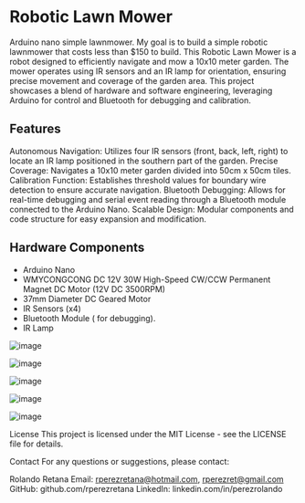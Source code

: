 # Robotic Lawn Mower
 Arduino nano simple lawnmower.
 My goal is to build a simple robotic lawnmower that costs less than $150 to build. This Robotic Lawn Mower is a robot designed to efficiently navigate and mow a 10x10 meter garden. The mower operates using IR sensors and an IR lamp for orientation, ensuring precise movement and coverage of the garden area. This project showcases a blend of hardware and software engineering, leveraging Arduino for control and Bluetooth for debugging and calibration.

## Features
Autonomous Navigation: Utilizes four IR sensors (front, back, left, right) to locate an IR lamp positioned in the southern part of the garden.
Precise Coverage: Navigates a 10x10 meter garden divided into 50cm x 50cm tiles.
Calibration Function: Establishes threshold values for boundary wire detection to ensure accurate navigation.
Bluetooth Debugging: Allows for real-time debugging and serial event reading through a Bluetooth module connected to the Arduino Nano.
Scalable Design: Modular components and code structure for easy expansion and modification.

## Hardware Components
* Arduino Nano
* WMYCONGCONG DC 12V 30W High-Speed CW/CCW Permanent Magnet DC Motor (12V DC 3500RPM)
* 37mm Diameter DC Geared Motor
* IR Sensors (x4)
* Bluetooth Module ( for debugging).
* IR Lamp


![image](https://github.com/rperezretana/Tiny-Cheap-Arduino-Lawn-Mower/assets/2858366/c8f6a307-5af5-4a3f-8a12-e7fcdb4d9da3)

![image](https://github.com/rperezretana/Tiny-Cheap-Arduino-Lawn-Mower/assets/2858366/d9d967b6-d55b-4eee-a9c9-35b9e8203b1f)

![image](https://github.com/rperezretana/Tiny-Cheap-Arduino-Lawn-Mower/assets/2858366/4247fa73-6522-4642-a8f0-9f3ff464b527)

![image](https://github.com/rperezretana/Tiny-Cheap-Arduino-Lawn-Mower/assets/2858366/8861390a-76cb-4cfe-88a7-ec32593e01dc)

![image](https://github.com/rperezretana/Tiny-Cheap-Arduino-Lawn-Mower/assets/2858366/5b92ccac-73b8-4a3a-b27c-b51e67258a29)



License
This project is licensed under the MIT License - see the LICENSE file for details.

Contact
For any questions or suggestions, please contact:

Rolando Retana
Email: rperezretana@hotmail.com, rperezret@gmail.com
GitHub: github.com/rperezretana
LinkedIn: linkedin.com/in/perezrolando
